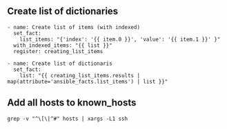 ## Create list of dictionaries

	- name: Create list of items (with indexed)
	  set_fact:
		list_items: "{'index': '{{ item.0 }}', 'value': '{{ item.1 }}' }"
	  with_indexed_items: "{{ list }}"
	  register: creating_list_items

	- name: Create list of dictionaris
	  set_fact:
		list: "{{ creating_list_items.results | map(attribute='ansible_facts.list_items') | list }}"

## Add all hosts to known_hosts

	grep -v "^\[\|^#" hosts | xargs -L1 ssh

